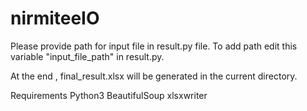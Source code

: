 # nirmiteeIO
Please provide path for input file in result.py file.
To add path edit this variable "input_file_path" in result.py.

At the end , final_result.xlsx will be generated in the current directory.

Requirements
Python3
BeautifulSoup
xlsxwriter
